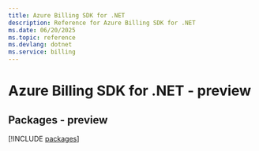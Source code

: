 ```yaml
---
title: Azure Billing SDK for .NET
description: Reference for Azure Billing SDK for .NET
ms.date: 06/20/2025
ms.topic: reference
ms.devlang: dotnet
ms.service: billing
---
```

# Azure Billing SDK for .NET - preview
## Packages - preview
[!INCLUDE [packages](billing-index.md)]